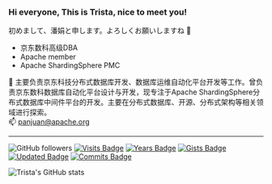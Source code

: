 ### Hi everyone, This is Trista, nice to meet you! 

初めまして、潘娟と申します。よろしくお願いしますね 👋

- 京东数科高级DBA
- Apache member
- Apache ShardingSphere PMC

💬 主要负责京东科技分布式数据库开发、数据库运维自动化平台开发等工作。曾负责京东数科数据库自动化平台设计与开发，现专注于Apache ShardingSphere分布式数据库中间件平台的开发。主要在分布式数据库、开源、分布式架构等相关领域进行探索。
<br/> 📫  panjuan@apache.org

---
![GitHub followers](https://img.shields.io/github/followers/tristaZero?color=brightgreen&style=plastic)
[![Visits Badge](https://badges.pufler.dev/visits/tristaZero/git-badges)](https://badges.pufler.dev)
[![Years Badge](https://badges.pufler.dev/years/tristaZero)](https://badges.pufler.dev)
[![Gists Badge](https://badges.pufler.dev/gists/tristaZero)](https://badges.pufler.dev)
[![Updated Badge](https://badges.pufler.dev/updated/tristaZero/shardingsphere)](https://badges.pufler.dev)
[![Commits Badge](https://badges.pufler.dev/commits/monthly/tristaZero)](https://badges.pufler.dev)

![Trista's GitHub stats](https://github-readme-stats.vercel.app/api?username=tristaZero&show_icons=true&theme=vue&include_all_commits=true&count_private=true)



